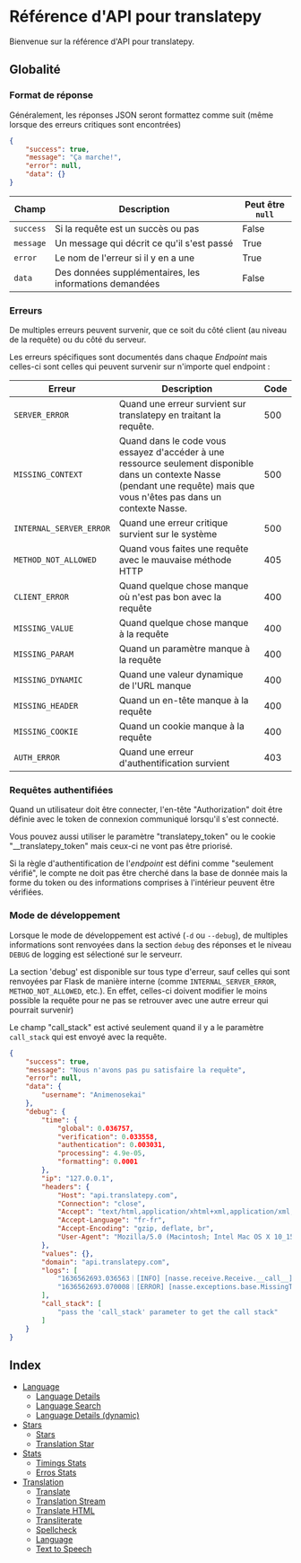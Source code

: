 
# Référence d'API pour translatepy

Bienvenue sur la référence d'API pour translatepy.

## Globalité

### Format de réponse

Généralement, les réponses JSON seront formattez comme suit (même lorsque des erreurs critiques sont encontrées)

```json
{
    "success": true,
    "message": "Ça marche!",
    "error": null,
    "data": {}
}
```

| Champ        | Description                                      | Peut être `null` |
| ------------ | ------------------------------------------------ | ---------------- |
| `success`    | Si la requête est un succès ou pas               | False            |
| `message`    | Un message qui décrit ce qu'il s'est passé       | True             |
| `error`      | Le nom de l'erreur si il y en a une              | True             |
| `data`       | Des données supplémentaires, les informations demandées | False            |

### Erreurs

De multiples erreurs peuvent survenir, que ce soit du côté client (au niveau de la requête) ou du côté du serveur.

Les erreurs spécifiques sont documentés dans chaque *Endpoint* mais celles-ci sont celles qui peuvent survenir sur n'importe quel endpoint :

| Erreur                      | Description                                                                                                     | Code  |
| --------------------------- | --------------------------------------------------------------------------------------------------------------- | ----- |
| `SERVER_ERROR`              | Quand une erreur survient sur translatepy en traitant la requête.                                                    | 500   |
| `MISSING_CONTEXT`           | Quand dans le code vous essayez d'accéder à une ressource seulement disponible dans un contexte Nasse (pendant une requête) mais que vous n'êtes pas dans un contexte Nasse.       | 500   |
| `INTERNAL_SERVER_ERROR`     | Quand une erreur critique survient sur le système                                                               | 500   |
| `METHOD_NOT_ALLOWED`        | Quand vous faites une requête avec le mauvaise méthode HTTP                                                     | 405   |
| `CLIENT_ERROR`              | Quand quelque chose manque où n'est pas bon avec la requête                                                     | 400   |
| `MISSING_VALUE`             | Quand quelque chose manque à la requête                                                                         | 400   |
| `MISSING_PARAM`             | Quand un paramètre manque à la requête                                                                          | 400   |
| `MISSING_DYNAMIC`           | Quand une valeur dynamique de l'URL manque                                                                      | 400   |
| `MISSING_HEADER`            | Quand un en-tête manque à la requête                                                                            | 400   |
| `MISSING_COOKIE`            | Quand un cookie manque à la requête                                                                             | 400   |
| `AUTH_ERROR`                | Quand une erreur d'authentification survient                                                                    | 403   |

### Requêtes authentifiées

Quand un utilisateur doit être connecter, l'en-tête "Authorization" doit être définie avec le token de connexion communiqué lorsqu'il s'est connecté.

Vous pouvez aussi utiliser le paramètre "translatepy_token" ou le cookie "__translatepy_token" mais ceux-ci ne vont pas être priorisé.

Si la règle d'authentification de l'*endpoint* est défini comme "seulement vérifié", le compte ne doit pas être cherché dans la base de donnée mais la forme du token ou des informations comprises à l'intérieur peuvent être vérifiées.

### Mode de développement

Lorsque le mode de développement est activé (`-d` ou `--debug`), de multiples informations sont renvoyées dans la section `debug` des réponses et le niveau `DEBUG` de logging est sélectioné sur le serveurr.

La section 'debug' est disponible sur tous type d'erreur, sauf celles qui sont renvoyées par Flask de manière interne (comme `INTERNAL_SERVER_ERROR`, `METHOD_NOT_ALLOWED`, etc.). En effet, celles-ci doivent modifier le moins possible la requête pour ne pas se retrouver avec une autre erreur qui pourrait survenir)

Le champ "call_stack" est activé seulement quand il y a le paramètre `call_stack` qui est envoyé avec la requête.

```json
{
    "success": true,
    "message": "Nous n'avons pas pu satisfaire la requête",
    "error": null,
    "data": {
        "username": "Animenosekai"
    },
    "debug": {
        "time": {
            "global": 0.036757,
            "verification": 0.033558,
            "authentication": 0.003031,
            "processing": 4.9e-05,
            "formatting": 0.0001
        },
        "ip": "127.0.0.1",
        "headers": {
            "Host": "api.translatepy.com",
            "Connection": "close",
            "Accept": "text/html,application/xhtml+xml,application/xml;q=0.9,*/*;q=0.8",
            "Accept-Language": "fr-fr",
            "Accept-Encoding": "gzip, deflate, br",
            "User-Agent": "Mozilla/5.0 (Macintosh; Intel Mac OS X 10_15_6) AppleWebKit/605.1.15 (KHTML, like Gecko) Version/14.0.3 Safari/605.1.15"
        },
        "values": {},
        "domain": "api.translatepy.com",
        "logs": [
            "1636562693.036563｜[INFO] [nasse.receive.Receive.__call__] → Incoming GET request to /account/name from 127.0.0.1",
            "1636562693.070008｜[ERROR] [nasse.exceptions.base.MissingToken.__init__] An authentication token is missing from the request"
        ],
        "call_stack": [
            "pass the 'call_stack' parameter to get the call stack"
        ]
    }
}
```

## Index

- [Language](./Sections/Language.md#language)
  - [Language Details](./Sections/Language.md#language-details)
  - [Language Search](./Sections/Language.md#language-search)
  - [Language Details (dynamic)](./Sections/Language.md#language-details-dynamic)
- [Stars](./Sections/Stars.md#stars)
  - [Stars](./Sections/Stars.md#stars-1)
  - [Translation Star](./Sections/Stars.md#translation-star)
- [Stats](./Sections/Stats.md#stats)
  - [Timings Stats](./Sections/Stats.md#timings-stats)
  - [Erros Stats](./Sections/Stats.md#erros-stats)
- [Translation](./Sections/Translation.md#translation)
  - [Translate](./Sections/Translation.md#translate)
  - [Translation Stream](./Sections/Translation.md#translation-stream)
  - [Translate HTML](./Sections/Translation.md#translate-html)
  - [Transliterate](./Sections/Translation.md#transliterate)
  - [Spellcheck](./Sections/Translation.md#spellcheck)
  - [Language](./Sections/Translation.md#language-1)
  - [Text to Speech](./Sections/Translation.md#text-to-speech)
